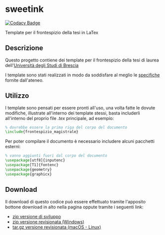# sweetink

[![Codacy Badge](https://api.codacy.com/project/badge/Grade/4f4c4f52d81145299a944dcba4ca755d)](https://app.codacy.com/app/FilippoRanza/sweetink?utm_source=github.com&utm_medium=referral&utm_content=FilippoRanza/sweetink&utm_campaign=Badge_Grade_Dashboard)

Template per il frontespizio della tesi in LaTex

## Descrizione
Questo progetto contiene dei template per il frontespizio
della tesi di laurea dell'[Università degli Studi di Brescia](https://www.unibs.it/)

I template sono stati realizzati in  modo da soddisfare al meglio
le [specifiche](https://www.unibs.it/segreterie-studenti/laurearsi/esami-di-laurea/redazione-tesi-di-laurea/relazione-finale)
fornite dall'ateneo.

## Utilizzo
I template sono pensati per essere pronti all'uso, una volta fatte le
dovute modifiche, illustrate all'interno dei template stessi, basta includerli
all'interno del proprio file _.tex_ principale, ad esempio:
```latex
% dovrebbe essere la prima riga del corpo del documento
\include{frontespizio_magistrale}
```

Per poter compilare il documento è necessario includere alcuni 
pacchetti esterni:
```latex
% vanno aggiunti fuori dal corpo del documento
\usepackage[utf8]{inputenc}
\usepackage[T1]{fontenc}
\usepackage{geometry}
\usepackage{graphicx}
```

## Download
Il download di questo codice può essere effettuato tramite l'apposito
bottone download in alto nella pagina oppute tramite i seguenti link:
  * [zip versione di sviluppo](https://github.com/FilippoRanza/sweetink/archive/master.zip)
  * [zip versione revisionata (Windows)](https://github.com/FilippoRanza/sweetink/archive/v0.1.zip)
  * [tar.gz versione revisionata (macOS - Linux)](https://github.com/FilippoRanza/sweetink/archive/v0.1.tar.gz)
